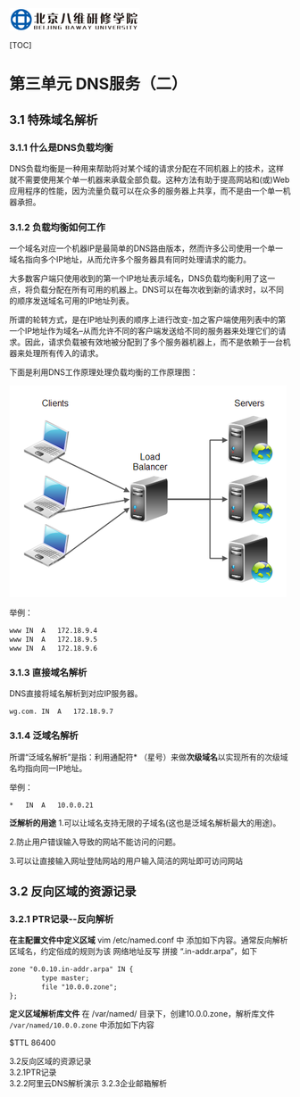 ![1566910082090](assets/1566910082090.png)



[TOC]



# 第三单元 DNS服务（二）



## 3.1 特殊域名解析

### 3.1.1 什么是DNS负载均衡

DNS负载均衡是一种用来帮助将对某个域的请求分配在不同机器上的技术，这样就不需要使用某个单一机器来承载全部负载。这种方法有助于提高网站和(或)Web应用程序的性能，因为流量负载可以在众多的服务器上共享，而不是由一个单一机器承担。



### 3.1.2 负载均衡如何工作

一个域名对应一个机器IP是最简单的DNS路由版本，然而许多公司使用一个单一域名指向多个IP地址，从而允许多个服务器具有同时处理请求的能力。

大多数客户端只使用收到的第一个IP地址表示域名，DNS负载均衡利用了这一点，将负载分配在所有可用的机器上。DNS可以在每次收到新的请求时，以不同的顺序发送域名可用的IP地址列表。

所谓的轮转方式，是在IP地址列表的顺序上进行改变-加之客户端使用列表中的第一个IP地址作为域名–从而允许不同的客户端发送给不同的服务器来处理它们的请求。因此，请求负载被有效地被分配到了多个服务器机器上，而不是依赖于一台机器来处理所有传入的请求。

下面是利用DNS工作原理处理负载均衡的工作原理图：

![3654482496-54f6c9fe72e0d_articlex](assets/3654482496-54f6c9fe72e0d_articlex.png)

举例：

```
www	IN	A	172.18.9.4
www	IN	A	172.18.9.5
www	IN	A	172.18.9.6
```



### 3.1.3 直接域名解析

DNS直接将域名解析到对应IP服务器。

```
wg.com.	IN	A	172.18.9.7
```



### 3.1.4 泛域名解析

所谓“泛域名解析”是指：利用通配符* （星号）来做**次级域名**以实现所有的次级域名均指向同一IP地址。

举例：

```shell
*	IN	A	10.0.0.21
```

**泛解析的用途**
1.可以让域名支持无限的子域名(这也是泛域名解析最大的用途)。

2.防止用户错误输入导致的网站不能访问的问题。

3.可以让直接输入网址登陆网站的用户输入简洁的网址即可访问网站



## 3.2 反向区域的资源记录

### 3.2.1 PTR记录--反向解析

**在主配置文件中定义区域**
vim /etc/named.conf 中 添加如下内容。通常反向解析区域名，约定俗成的规则为该 网络地址反写 拼接 “.in-addr.arpa”，如下

```shell
zone "0.0.10.in-addr.arpa" IN {
        type master;
        file "10.0.0.zone";
};
```



**定义区域解析库文件**
在 /var/named/ 目录下，创建10.0.0.zone，解析库文件 
`/var/named/10.0.0.zone` 中添加如下内容

$TTL 86400




3.2反向区域的资源记录	
3.2.1PTR记录	
3.2.2阿里云DNS解析演示
3.2.3企业邮箱解析